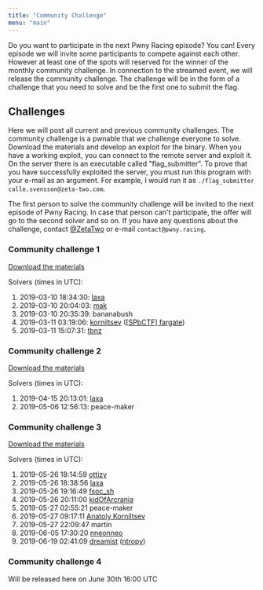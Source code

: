 ```yaml
---
title: "Community Challenge"
menu: "main"
---
```


Do you want to participate in the next Pwny Racing episode? You can!
Every episode we will invite some participants to compete against each other.
However at least one of the spots will reserved for the winner of the monthly community challenge.
In connection to the streamed event, we will release the community challenge.
The challenge will be in the form of a challenge that you need to solve and be the first one to submit the flag.

## Challenges

Here we will post all current and previous community challenges.
The community challenge is a pwnable that we challenge everyone to solve.
Download the materials and develop an exploit for the binary.
When you have a working exploit, you can connect to the remote server and exploit it.
On the server there is an executable called "flag_submitter". To prove that you have successfully exploited the server, you must run this program with your e-mail as an argument.
For example, I would run it as `./flag_submitter calle.svensson@zeta-two.com`.

The first person to solve the community challenge will be invited to the next episode of Pwny Racing.
In case that person can't participate, the offer will go to the second solver and so on.
If you have any questions about the challenge, contact [@ZetaTwo](https://twitter.com/ZetaTwo) or e-mail `contact@pwny.racing`.

### Community challenge 1

[Download the materials](/challenges/chall2-dist.tgz)

Solvers (times in UTC):

1. 2019-03-10 18:34:30: [laxa](https://twitter.com/l4x4)  
2. 2019-03-10 20:04:03: [mak](https://twitter.com/maciekkotowicz)  
3. 2019-03-10 20:35:39: bananabush  
4. 2019-03-11 03:19:06: [korniltsev](https://twitter.com/korniltsev) ([\[SPbCTF\] fargate](https://ctftime.org/team/63864))  
5. 2019-03-11 15:07:31: [tbnz](https://twitter.com/_tbnz)  

### Community challenge 2

[Download the materials](/challenges/chall6-dist.tgz)

Solvers (times in UTC):

1. 2019-04-15 20:13:01: [laxa](https://twitter.com/l4x4)  
2. 2019-05-06 12:56:13: peace-maker

### Community challenge 3

[Download the materials](/challenges/chall8-dist.tgz)

Solvers (times in UTC):

1. 2019-05-26 18:14:59 [ottizy](https://twitter.com/liuhackse)
2. 2019-05-26 18:38:56 [laxa](https://twitter.com/l4x4)  
3. 2019-05-26 19:16:49 [fsoc_sh](https://twitter.com/fsoc_sh)
4. 2019-05-26 20:11:00 [kidOfArcrania](kidOfArcrania)
5. 2019-05-27 02:55:21 peace-maker
6. 2019-05-27 09:17:11 [Anatoly Korniltsev](https://twitter.com/korniltsev)
7. 2019-05-27 22:09:47 martin
8. 2019-06-05 17:30:20 [nneonneo](https://twitter.com/nneonneo)
9. 2019-06-19 02:41:09 [dreamist](https://mobile.twitter.com/PoeticDreamist) ([ntropy](https://ctftime.org/team/30563))

### Community challenge 4

Will be released here on June 30th 16:00 UTC